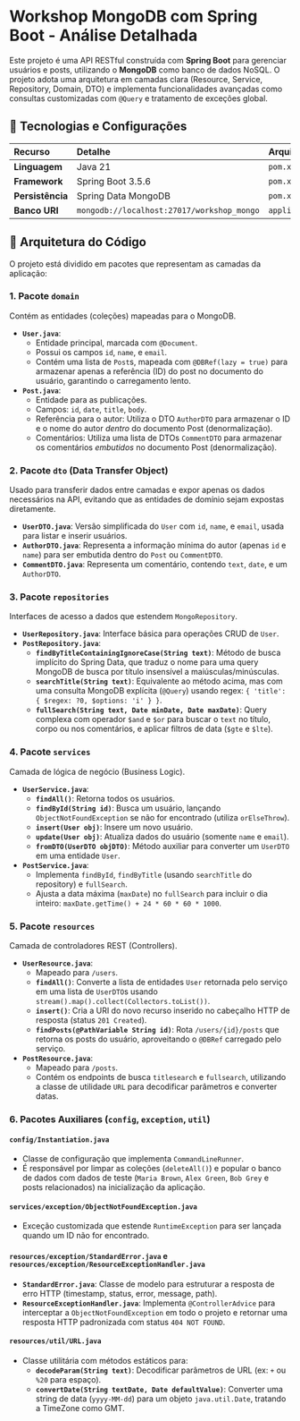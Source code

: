 # Workshop MongoDB com Spring Boot - Análise Detalhada

Este projeto é uma API RESTful construída com **Spring Boot** para gerenciar usuários e posts, utilizando o **MongoDB** como banco de dados NoSQL. O projeto adota uma arquitetura em camadas clara (Resource, Service, Repository, Domain, DTO) e implementa funcionalidades avançadas como consultas customizadas com `@Query` e tratamento de exceções global.

## 🚀 Tecnologias e Configurações

| Recurso | Detalhe | Arquivo Fonte |
| :--- | :--- | :--- |
| **Linguagem** | Java 21 | `pom.xml` |
| **Framework** | Spring Boot 3.5.6 | `pom.xml` |
| **Persistência** | Spring Data MongoDB | `pom.xml` |
| **Banco URI** | `mongodb://localhost:27017/workshop_mongo` | `application.properties` |

## 📐 Arquitetura do Código

O projeto está dividido em pacotes que representam as camadas da aplicação:

### 1. Pacote `domain`

Contém as entidades (coleções) mapeadas para o MongoDB.

* **`User.java`**:
    * Entidade principal, marcada com `@Document`.
    * Possui os campos `id`, `name`, e `email`.
    * Contém uma lista de `Post`s, mapeada com `@DBRef(lazy = true)` para armazenar apenas a referência (ID) do post no documento do usuário, garantindo o carregamento lento.
* **`Post.java`**:
    * Entidade para as publicações.
    * Campos: `id`, `date`, `title`, `body`.
    * Referência para o autor: Utiliza o DTO `AuthorDTO` para armazenar o ID e o nome do autor *dentro* do documento Post (denormalização).
    * Comentários: Utiliza uma lista de DTOs `CommentDTO` para armazenar os comentários *embutidos* no documento Post (denormalização).

### 2. Pacote `dto` (Data Transfer Object)

Usado para transferir dados entre camadas e expor apenas os dados necessários na API, evitando que as entidades de domínio sejam expostas diretamente.

* **`UserDTO.java`**: Versão simplificada do `User` com `id`, `name`, e `email`, usada para listar e inserir usuários.
* **`AuthorDTO.java`**: Representa a informação mínima do autor (apenas `id` e `name`) para ser embutida dentro do `Post` ou `CommentDTO`.
* **`CommentDTO.java`**: Representa um comentário, contendo `text`, `date`, e um `AuthorDTO`.

### 3. Pacote `repositories`

Interfaces de acesso a dados que estendem `MongoRepository`.

* **`UserRepository.java`**: Interface básica para operações CRUD de `User`.
* **`PostRepository.java`**:
    * **`findByTitleContainingIgnoreCase(String text)`**: Método de busca implícito do Spring Data, que traduz o nome para uma query MongoDB de busca por título insensível a maiúsculas/minúsculas.
    * **`searchTitle(String text)`**: Equivalente ao método acima, mas com uma consulta MongoDB explícita (`@Query`) usando regex: `{ 'title': { $regex: ?0, $options: 'i' } }`.
    * **`fullSearch(String text, Date minDate, Date maxDate)`**: Query complexa com operador `$and` e `$or` para buscar o `text` no título, corpo ou nos comentários, e aplicar filtros de data (`$gte` e `$lte`).

### 4. Pacote `services`

Camada de lógica de negócio (Business Logic).

* **`UserService.java`**:
    * **`findAll()`**: Retorna todos os usuários.
    * **`findById(String id)`**: Busca um usuário, lançando `ObjectNotFoundException` se não for encontrado (utiliza `orElseThrow`).
    * **`insert(User obj)`**: Insere um novo usuário.
    * **`update(User obj)`**: Atualiza dados do usuário (somente `name` e `email`).
    * **`fromDTO(UserDTO objDTO)`**: Método auxiliar para converter um `UserDTO` em uma entidade `User`.
* **`PostService.java`**:
    * Implementa `findById`, `findByTitle` (usando `searchTitle` do repository) e `fullSearch`.
    * Ajusta a data máxima (`maxDate`) no `fullSearch` para incluir o dia inteiro: `maxDate.getTime() + 24 * 60 * 60 * 1000`.

### 5. Pacote `resources`

Camada de controladores REST (Controllers).

* **`UserResource.java`**:
    * Mapeado para `/users`.
    * **`findAll()`**: Converte a lista de entidades `User` retornada pelo serviço em uma lista de `UserDTO`s usando `stream().map().collect(Collectors.toList())`.
    * **`insert()`**: Cria a URI do novo recurso inserido no cabeçalho HTTP de resposta (status `201 Created`).
    * **`findPosts(@PathVariable String id)`**: Rota `/users/{id}/posts` que retorna os posts do usuário, aproveitando o `@DBRef` carregado pelo serviço.
* **`PostResource.java`**:
    * Mapeado para `/posts`.
    * Contém os endpoints de busca `titlesearch` e `fullsearch`, utilizando a classe de utilidade `URL` para decodificar parâmetros e converter datas.

### 6. Pacotes Auxiliares (`config`, `exception`, `util`)

#### `config/Instantiation.java`
* Classe de configuração que implementa `CommandLineRunner`.
* É responsável por limpar as coleções (`deleteAll()`) e popular o banco de dados com dados de teste (`Maria Brown`, `Alex Green`, `Bob Grey` e posts relacionados) na inicialização da aplicação.

#### `services/exception/ObjectNotFoundException.java`
* Exceção customizada que estende `RuntimeException` para ser lançada quando um ID não for encontrado.

#### `resources/exception/StandardError.java` e `resources/exception/ResourceExceptionHandler.java`
* **`StandardError.java`**: Classe de modelo para estruturar a resposta de erro HTTP (timestamp, status, error, message, path).
* **`ResourceExceptionHandler.java`**: Implementa `@ControllerAdvice` para interceptar a `ObjectNotFoundException` em todo o projeto e retornar uma resposta HTTP padronizada com status `404 NOT FOUND`.

#### `resources/util/URL.java`
* Classe utilitária com métodos estáticos para:
    * **`decodeParam(String text)`**: Decodificar parâmetros de URL (ex: `+` ou `%20` para espaço).
    * **`convertDate(String textDate, Date defaultValue)`**: Converter uma string de data (`yyyy-MM-dd`) para um objeto `java.util.Date`, tratando a TimeZone como GMT.
